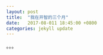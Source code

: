 ```yaml
---
layout: post
title:  "我在开智的三个月"
date:   2017-08-011 18:45:00 +0800
categories: jekyll update
---
```


。。。